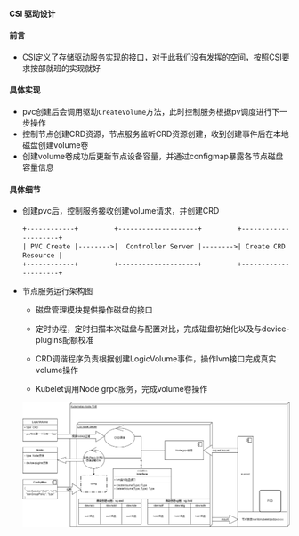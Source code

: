 #### CSI 驱动设计

#### 前言

- CSI定义了存储驱动服务实现的接口，对于此我们没有发挥的空间，按照CSI要求按部就班的实现就好

#### 具体实现

- pvc创建后会调用驱动`CreateVolume`方法，此时控制服务根据pv调度进行下一步操作
- 控制节点创建CRD资源，节点服务监听CRD资源创建，收到创建事件后在本地磁盘创建volume卷
- 创建volume卷成功后更新节点设备容量，并通过configmap暴露各节点磁盘容量信息

#### 具体细节

- 创建pvc后，控制服务接收创建volume请求，并创建CRD

  ```
  +------------+         +--------------------+         +---------------------+
  | PVC Create |-------->|  Controller Server |-------->| Create CRD Resource |
  +------------+         +--------------------+         +---------------------+  
  ```

- 节点服务运行架构图

  - 磁盘管理模块提供操作磁盘的接口

  - 定时协程，定时扫描本次磁盘与配置对比，完成磁盘初始化以及与device-plugins配额校准

  - CRD调谐程序负责根据创建LogicVolume事件，操作lvm接口完成真实volume操作

  - Kubelet调用Node grpc服务，完成volume卷操作

  ![csi-本地存储-节点服务](img/csi-node-server.png)



